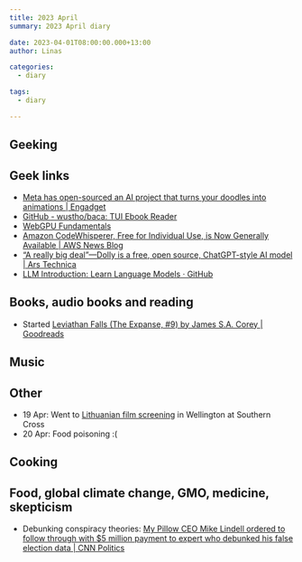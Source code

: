 ```yaml
---
title: 2023 April
summary: 2023 April diary

date: 2023-04-01T08:00:00.000+13:00
author: Linas

categories:
  - diary

tags:
  - diary

---
```


## Geeking


## Geek links

* [Meta has open-sourced an AI project that turns your doodles into animations | Engadget](https://www.engadget.com/meta-has-open-sourced-an-ai-project-that-turns-your-doodles-into-animations-183807106.html)
* [GitHub - wustho/baca: TUI Ebook Reader](https://github.com/wustho/baca)
* [WebGPU Fundamentals](https://webgpufundamentals.org/)
* [Amazon CodeWhisperer, Free for Individual Use, is Now Generally Available | AWS News Blog](https://aws.amazon.com/blogs/aws/amazon-codewhisperer-free-for-individual-use-is-now-generally-available/)
* [“A really big deal”—Dolly is a free, open source, ChatGPT-style AI model | Ars Technica](https://arstechnica.com/information-technology/2023/04/a-really-big-deal-dolly-is-a-free-open-source-chatgpt-style-ai-model/)
* [LLM Introduction: Learn Language Models · GitHub](https://gist.github.com/rain-1/eebd5e5eb2784feecf450324e3341c8d)

## Books, audio books and reading

* Started [Leviathan Falls (The Expanse, #9) by James S.A. Corey | Goodreads](https://www.goodreads.com/book/show/28335699-leviathan-falls)

## Music


## Other 

* 19 Apr: Went to [Lithuanian film screening](https://www.facebook.com/events/251536460535438/) in Wellington at Southern Cross
* 20 Apr: Food poisoning :(

## Cooking

## Food, global climate change, GMO, medicine, skepticism

* Debunking conspiracy theories: [My Pillow CEO Mike Lindell ordered to follow through with $5 million payment to expert who debunked his false election data | CNN Politics](https://edition.cnn.com/2023/04/20/politics/mike-lindell-2020-election/index.html) 

